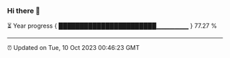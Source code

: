 ### Hi there 👋

⏳ Year progress { ███████████████████████▁▁▁▁▁▁▁ } 77.27 %

---

⏰ Updated on Tue, 10 Oct 2023 00:46:23 GMT
